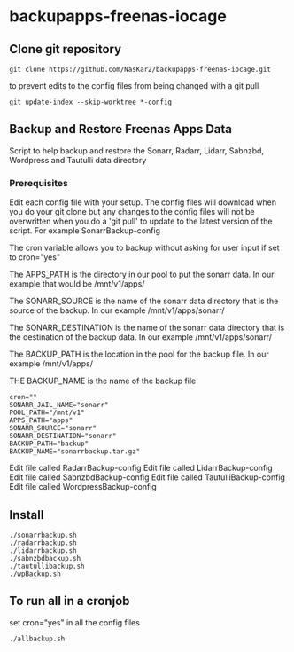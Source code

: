 # backupapps-freenas-iocage

## Clone git repository

```
git clone https://github.com/NasKar2/backupapps-freenas-iocage.git
```

to prevent edits to the config files from being changed with a git pull

```
git update-index --skip-worktree *-config
```

## Backup and Restore Freenas Apps Data

Script to help backup and restore the Sonarr, Radarr, Lidarr, Sabnzbd, Wordpress and Tautulli data directory

### Prerequisites

Edit each config file with your setup.  The config files will download when you do your git clone but any changes to the config files will not be overwritten when you do a 'git pull' to update to the latest version of the script. For example SonarrBackup-config

The cron variable allows you to backup without asking for user input if set to cron="yes"

The APPS_PATH is the directory in our pool to put the sonarr data. In our example that would be /mnt/v1/apps/

The SONARR_SOURCE is the name of the sonarr data directory that is the source of the backup. In our example /mnt/v1/apps/sonarr/

The SONARR_DESTINATION is the name of the sonarr data directory that is the destination of the backup data. In our example /mnt/v1/apps/sonarr/

The BACKUP_PATH is the location in the pool for the backup file. In our example /mnt/v1/apps/

THE BACKUP_NAME is the name of the backup file

```
cron=""
SONARR_JAIL_NAME="sonarr"
POOL_PATH="/mnt/v1"
APPS_PATH="apps"
SONARR_SOURCE="sonarr"
SONARR_DESTINATION="sonarr"
BACKUP_PATH="backup"
BACKUP_NAME="sonarrbackup.tar.gz"
```
Edit file called RadarrBackup-config
Edit file called LidarrBackup-config
Edit file called SabnzbdBackup-config
Edit file called TautulliBackup-config
Edit file called WordpressBackup-config

## Install

```
./sonarrbackup.sh
./radarrbackup.sh
./lidarrbackup.sh
./sabnzbdbackup.sh
./tautullibackup.sh
./wpBackup.sh
```
## To run all in a cronjob

set cron="yes" in all the config files

```
./allbackup.sh
```
